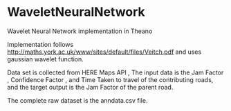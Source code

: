 # WaveletNeuralNetwork
Wavelet Neural Network implementation in Theano

Implementation follows http://maths.york.ac.uk/www/sites/default/files/Veitch.pdf and uses gaussian wavelet function.

Data set is collected from HERE Maps API , The input data is the Jam Factor , Confidence Factor  , and Time Taken to travel of the contributing roads, and the target output is the Jam Factor of the parent road.

The complete raw dataset is the anndata.csv file.
